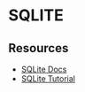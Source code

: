 # SQLITE

## Resources

- [SQLite Docs](https://www.sqlite.org/docs.html)
- [SQLite Tutorial](https://www.sqlitetutorial.net/)
